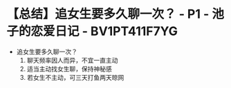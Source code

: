 # 【总结】追女生要多久聊一次？ - P1 - 池子的恋爱日记 - BV1PT411F7YG

-   追女生要多久聊一次？
    1.  聊天频率因人而异，不宜一直主动
    2.  适当主动找女生聊，保持神秘感
    3.  若女生不主动，可三天打鱼两天晾网